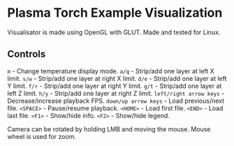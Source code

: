 # Plasma Torch Example Visualization
Visualisator is made using OpenGL with GLUT. Made and tested for Linux.

## Controls
`m` - Change temperature display mode.
`a/q` - Strip/add one layer at left X limit.
`s/w` - Strip/add one layer at right X limit.
`d/e` - Strip/add one layer at left Y limit.
`f/r` - Strip/add one layer at right Y limit.
`g/t` - Strip/add one layer at left Z limit.
`h/y` - Strip/add one layer at right Z limit.
`left/right arrow keys` - Decrease/increase playback FPS.
`down/up arrow keys` - Load previous/next file.
`<SPACE>` - Pause/resume playback.
`<HOME>` - Load first file.
`<END>` - Load last file.
`<F1>` - Show/hide info.
`<F2>` - Show/hide legend.

Camera can be rotated by holding LMB and moving the mouse. Mouse wheel is used for zoom.
